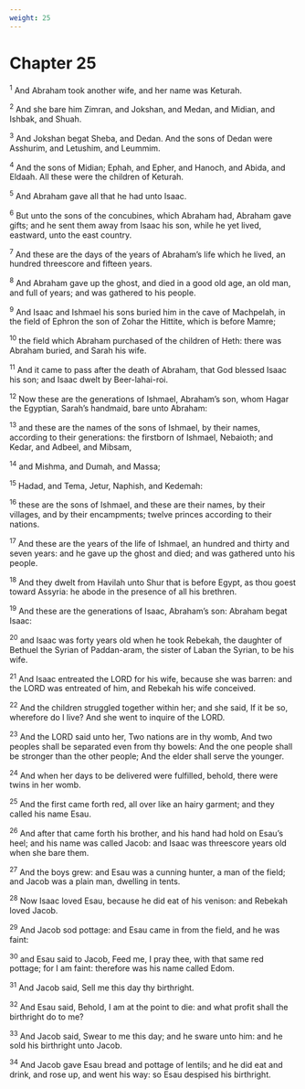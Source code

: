 ```yaml
---
weight: 25
---
```


# Chapter 25

<sup>1</sup> And Abraham took another wife, and her name was Keturah. 

<sup>2</sup> And she bare him Zimran, and Jokshan, and Medan, and Midian, and Ishbak, and Shuah. 

<sup>3</sup> And Jokshan begat Sheba, and Dedan. And the sons of Dedan were Asshurim, and Letushim, and Leummim. 

<sup>4</sup> And the sons of Midian; Ephah, and Epher, and Hanoch, and Abida, and Eldaah. All these were the children of Keturah. 

<sup>5</sup> And Abraham gave all that he had unto Isaac. 

<sup>6</sup> But unto the sons of the concubines, which Abraham had, Abraham gave gifts; and he sent them away from Isaac his son, while he yet lived, eastward, unto the east country. 

<sup>7</sup> And these are the days of the years of Abraham’s life which he lived, an hundred threescore and fifteen years. 

<sup>8</sup> And Abraham gave up the ghost, and died in a good old age, an old man, and full of years; and was gathered to his people. 

<sup>9</sup> And Isaac and Ishmael his sons buried him in the cave of Machpelah, in the field of Ephron the son of Zohar the Hittite, which is before Mamre; 

<sup>10</sup> the field which Abraham purchased of the children of Heth: there was Abraham buried, and Sarah his wife. 

<sup>11</sup> And it came to pass after the death of Abraham, that God blessed Isaac his son; and Isaac dwelt by Beer-lahai-roi. 

<sup>12</sup> Now these are the generations of Ishmael, Abraham’s son, whom Hagar the Egyptian, Sarah’s handmaid, bare unto Abraham: 

<sup>13</sup> and these are the names of the sons of Ishmael, by their names, according to their generations: the firstborn of Ishmael, Nebaioth; and Kedar, and Adbeel, and Mibsam, 

<sup>14</sup> and Mishma, and Dumah, and Massa; 

<sup>15</sup> Hadad, and Tema, Jetur, Naphish, and Kedemah: 

<sup>16</sup> these are the sons of Ishmael, and these are their names, by their villages, and by their encampments; twelve princes according to their nations. 

<sup>17</sup> And these are the years of the life of Ishmael, an hundred and thirty and seven years: and he gave up the ghost and died; and was gathered unto his people. 

<sup>18</sup> And they dwelt from Havilah unto Shur that is before Egypt, as thou goest toward Assyria: he abode in the presence of all his brethren. 

<sup>19</sup> And these are the generations of Isaac, Abraham’s son: Abraham begat Isaac: 

<sup>20</sup> and Isaac was forty years old when he took Rebekah, the daughter of Bethuel the Syrian of Paddan-aram, the sister of Laban the Syrian, to be his wife. 

<sup>21</sup> And Isaac entreated the LORD for his wife, because she was barren: and the LORD was entreated of him, and Rebekah his wife conceived. 

<sup>22</sup> And the children struggled together within her; and she said, If it be so, wherefore do I live? And she went to inquire of the LORD. 

<sup>23</sup> And the LORD said unto her, Two nations are in thy womb, And two peoples shall be separated even from thy bowels: And the one people shall be stronger than the other people; And the elder shall serve the younger. 

<sup>24</sup> And when her days to be delivered were fulfilled, behold, there were twins in her womb. 

<sup>25</sup> And the first came forth red, all over like an hairy garment; and they called his name Esau. 

<sup>26</sup> And after that came forth his brother, and his hand had hold on Esau’s heel; and his name was called Jacob: and Isaac was threescore years old when she bare them. 

<sup>27</sup> And the boys grew: and Esau was a cunning hunter, a man of the field; and Jacob was a plain man, dwelling in tents. 

<sup>28</sup> Now Isaac loved Esau, because he did eat of his venison: and Rebekah loved Jacob. 

<sup>29</sup> And Jacob sod pottage: and Esau came in from the field, and he was faint: 

<sup>30</sup> and Esau said to Jacob, Feed me, I pray thee, with that same red pottage; for I am faint: therefore was his name called Edom. 

<sup>31</sup> And Jacob said, Sell me this day thy birthright. 

<sup>32</sup> And Esau said, Behold, I am at the point to die: and what profit shall the birthright do to me? 

<sup>33</sup> And Jacob said, Swear to me this day; and he sware unto him: and he sold his birthright unto Jacob. 

<sup>34</sup> And Jacob gave Esau bread and pottage of lentils; and he did eat and drink, and rose up, and went his way: so Esau despised his birthright. 


